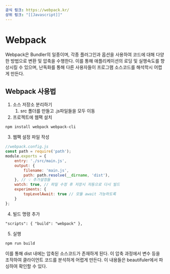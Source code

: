 ```yaml
---
공식 링크: https://webpack.kr/
상위 링크: "[[Javascript]]"
---
```

# Webpack
Webpack은 Bundler의 일종이며, 각종 플러그인과 옵션을 사용하여 코드에 대해 다양한 방법으로 변환 및 압축을 수행한다. 이를 통해 애플리케이션의 로딩 및 실행속도를 향상시킬 수 있으며, 난독화를 통해 다른 사용자들이 프로그램 소스코드를 해석학시 어렵게 만든다.

## Webpack 사용법
1. 소스 저장소 분리하기
	1. src 폴더를 만들고 .js파일들을 모두 이동
2. 프로젝트에 웹팩 설치
```
npm install webpack webpack-cli 
```
3. 웹팩 설정 파일 작성
```javascript
//webpack.config.js 
const path = require('path'); 
module.exports = {
	entry: './src/main.js',
	output: {
		filename: 'main.js',
		path: path.resolve(__dirname, 'dist'), 
	}, // 💡 추가설정들 
	watch: true, // 파일 수정 후 저장시 자동으로 다시 빌드 
	experiments: { 
		topLevelAwait: true // 모듈 await 가능하도록 
	}
};
```
4. 빌드 명령 추가
```
"scripts": { "build": "webpack" },
```
5. 실행
```
npm run build
```

이를 통해 dist 내에는 압축된 소스코드가 존재하게 된다. 이 압축 과정에서 변수 등을 조작하여 클라이언트 코드를 분석하게 어렵게 만든다. 이 내용들은 beautifuler에서 파싱하여 확인할 수 있다.